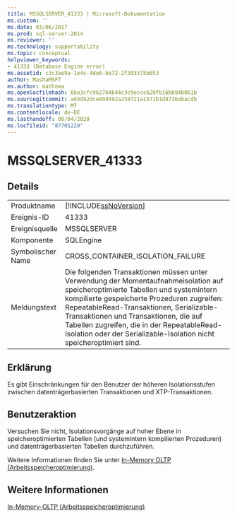 ```yaml
---
title: MSSQLSERVER_41333 | Microsoft-Dokumentation
ms.custom: ''
ms.date: 03/06/2017
ms.prod: sql-server-2014
ms.reviewer: ''
ms.technology: supportability
ms.topic: conceptual
helpviewer_keywords:
- 41333 (Database Engine error)
ms.assetid: c3c3ae9a-1e4c-4de6-ba72-2f393375b053
author: MashaMSFT
ms.author: mathoma
ms.openlocfilehash: 6ba3cfc9627b4b44c3c9eccc620fb16bb94b861b
ms.sourcegitcommit: ad4d92dce894592a259721a1571b1d8736abacdb
ms.translationtype: MT
ms.contentlocale: de-DE
ms.lasthandoff: 08/04/2020
ms.locfileid: "87701229"
---
```

# <a name="mssqlserver_41333"></a>MSSQLSERVER_41333
    
## <a name="details"></a>Details  
  
|||  
|-|-|  
|Produktname|[!INCLUDE[ssNoVersion](../../includes/ssnoversion-md.md)]|  
|Ereignis-ID|41333|  
|Ereignisquelle|MSSQLSERVER|  
|Komponente|SQLEngine|  
|Symbolischer Name|CROSS_CONTAINER_ISOLATION_FAILURE|  
|Meldungstext|Die folgenden Transaktionen müssen unter Verwendung der Momentaufnahmeisolation auf speicheroptimierte Tabellen und systemintern kompilierte gespeicherte Prozeduren zugreifen: RepeatableRead-Transaktionen, Serializable-Transaktionen und Transaktionen, die auf Tabellen zugreifen, die in der RepeatableRead-Isolation oder der Serializable-Isolation nicht speicheroptimiert sind.|  
  
## <a name="explanation"></a>Erklärung  
 Es gibt Einschränkungen für den Benutzer der höheren Isolationsstufen zwischen datenträgerbasierten Transaktionen und XTP-Transaktionen.  
  
## <a name="user-action"></a>Benutzeraktion  
 Versuchen Sie nicht, Isolationsvorgänge auf hoher Ebene in speicheroptimierten Tabellen (und systemintern kompilierten Prozeduren) und datenträgerbasierten Tabellen durchzuführen.  
  
 Weitere Informationen finden Sie unter [In-Memory OLTP &#40;Arbeitsspeicheroptimierung&#41;](../in-memory-oltp/in-memory-oltp-in-memory-optimization.md).  
  
## <a name="see-also"></a>Weitere Informationen  
 [In-Memory-OLTP &#40;Arbeitsspeicheroptimierung&#41;](../in-memory-oltp/in-memory-oltp-in-memory-optimization.md)  
  
  
